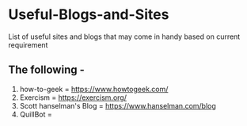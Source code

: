 # Useful-Blogs-and-Sites
List of useful sites and blogs that may come in handy based on current requirement


## The following - 

1. how-to-geek = https://www.howtogeek.com/
2. Exercism = https://exercism.org/
3. Scott hanselman's Blog = https://www.hanselman.com/blog
4. QuillBot = 
